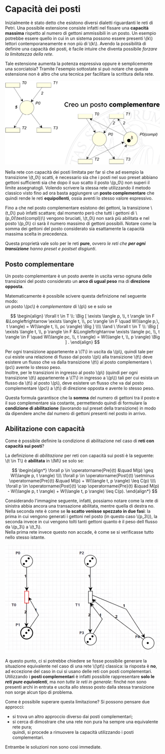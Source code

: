 <span style="display: none;">\\(\def\pt{\mathcal{P/T}}\\)</span>

# Capacità dei posti 

Inizialmente è stato detto che esistono diversi dialetti riguardanti le reti di Petri.
Una possibile estensione consiste infatti nel fissare una **capacità massima** rispetto al numero di gettoni ammissibili in un posto.
Un esempio potrebbe essere quello in cui in un sistema possono essere presenti \\(k\\) lettori contemporaneamente e non più di \\(k\\).
Avendo la possibilità di definire una capacità dei posti, è facile intuire che diventa possibile _forzare la limitatezza della rete_.

Tale estensione aumenta la potenza espressiva oppure è semplicemente una scorciatoia?
Tramite l'esempio sottostate si può notare che questa estensione non è altro che una tecnica per facilitare la scrittura della rete.

![Simulazione capacità posti](/assets/14_simulazione-capacita-posti.png)

Nella rete con capacità dei posti limitata per far sì che ad esempio la transizione \\(t_0\\) scatti, è necessario sia che i posti nel suo preset abbiano gettoni sufficienti sia che dopo il suo scatto il posto \\(p_0\\) non superi il limite assegnatogli.
Volendo scrivere la stessa rete utilizzando il metodo classico visto fino ad ora basta aggiungere un __posto complementare__ che quindi rende le reti __equipollenti__, ossia aventi lo stesso valore espressivo.

Fino a che nel posto complementare esistono dei gettoni, la transizione \\(t_0\\) può infatti scattare; dal momento però che tutti i gettoni di \\(p_0(\text{compl})\\) vengono bruciati, \\(t_0\\) non sarà più abilitata e nel posto \\(p_0\\) ci sarà il numero massimo di gettoni possibili.
Notare come la somma dei gettoni del posto considerato sia esattamente la capacità massima scelta in precedenza.

Questa proprietà vale solo per le reti __pure__, ovvero _le reti che_ ___per ogni transizione___ _hanno preset e postset disgiunti_.

## Posto complementare
Un posto complementare è un posto avente in uscita verso ognuna delle transizioni del posto considerato un **arco di ugual peso** ma di **direzione opposta**.

Matematicamente è possibile scivere questa definizione nel seguente modo: \
un posto \\(pc\\) è _complementare_ di \\(p\\) se e solo se

$$
\begin{align}
\forall t \in T \\: \Big [ \exists \langle p, \\, t \rangle \in F &\Longleftrightarrow \exists \langle t, \\, pc \rangle \in F \quad W(\langle p,\, t \rangle) = W(\langle t, \\, pc \rangle) \Big ] \\\\
\land \
\forall t \in T \\: \Big [ \exists \langle t, \\, p \rangle \in F
&\Longleftrightarrow \exists \langle pc, \\, t \rangle \in F \quad W(\langle pc, \\, t \rangle) = W(\langle t, \\, p \rangle) \Big ] .
\end{align}
$$

Per ogni transizione appartenente a \\(T\\) in uscita da \\(p\\), quindi tale per cui esiste una relazione di flusso dal posto \\(p\\) alla transizione \\(t\\) deve esistere un flusso che va dalla transizione \\(t\\) al posto complementare \\(pc\\) avente lo stesso peso. \
Inoltre, per le transizioni in ingresso al posto \\(p\\) (quindi per ogni transizione \\(t\\) appartenente a \\(T\\) in ingresso a \\(p\\)) tali per cui esista un flusso da \\(t\\) al posto \\(p\\), deve esistere un flusso che va dal posto complementare \\(pc\\) a \\(t\\) di direzione opposta e avente lo stesso peso.

Questa formula garantisce che la **somma** del numero di gettoni tra il posto e il suo complementare sia costante, permettendo quindi di formulare la **condizione di abilitazione** (lavorando sul preset della transizione) in modo da dipendere anche dal numero di gettoni presenti nel posto in arrivo.

## Abilitazione con capacità
Come è possibile definire la condizione di abilitazione nel caso di **reti con capacità sui posti**?

La definizione di _abilitazione_ per reti con capacità sui posti è la seguente: \
\\(t \in T\\) è __abilitata__ in \\(M\\) se solo se:

$$
\begin{align*}
\forall p \in \operatorname{Pre}(t) &\quad M(p) \geq W(\langle p, t \rangle) \\\\
\forall p \in \operatorname{Post}(t) \setminus \operatorname{Pre}(t) &\quad M(p) + W(\langle t, p \rangle) \leq C(p) \\\\
\forall p \in \operatorname{Post}(t) \cap \operatorname{Pre}(t) &\quad M(p) - W(\langle p, t \rangle) + W(\langle t, p \rangle) \leq C(p).
\end{align*}
$$

Considerando l'immagine seguente, infatti, possiamo notare come la rete di sinistra abbia ancora una transazione abilitata, mentre quella di destra no.
Nella seconda rete è come se **lo scatto venisse spezzato in due fasi**: la prima in cui vengono generati i gettoni nel posto (in questo caso \\(p_3\\)), la seconda invece in cui vengono tolti tanti gettoni quanto è il peso dell flusso da \\(p_3\\) a \\(t_1\\). \
Nella prima rete invece questo non accade, è come se si verificasse tutto nello stesso istante.

![Esempio abilitazione reti con capacità](/assets/14_esempio-abilitazione-reti-capacita.png)

A questo punto, ci si potrebbe chiedere se fosse possibile generare la situazione equivalente nel caso di una rete \\(\pt\\) classica: la risposta è **no**, ad eccezione del caso in cui si usano delle reti con posti complementari.
Utilizzando i __posti complementari__ è infatti possibile rappresentare **solo le _reti pure equivalenti_**, ma _non tutte le reti in generale_: finché non sono presenti archi in entrata e uscita allo stesso posto dalla stessa transizione non sorge alcun tipo di problema.

Come è possibile superare questa limitazione? 
Si possono pensare due approcci:
- si trova un altro approccio diverso dai posti complementari;
- si cerca di dimostrare che una rete non pura ha sempre una equivalente rete pura; \
quindi, si procede a rimuovere la capacità utilizzando i posti complementari.

Entrambe le soluzioni non sono così immediate.

<!-- aggiungere esempio / marcature pure / pure-equivalenti / ecc .. -->
<!-- Si è fermato a questo punto durante la lezione, nella lezione 20 non ha spiegato ancora quale approccio utilizzare -->
